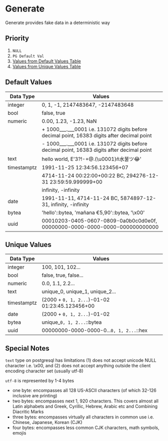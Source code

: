 # Generate

Generate provides fake data in a deterministic way

## Priority
1. `NULL`
2. `PG Default Val`
3. [Values from Default Values Table](#default-values)
4. [Values from Unique Values Table](#unique-values)

## Default Values

| Data Type   | Values                                                                                      |
| ----------- | ------------------------------------------------------------------------------------------- |
| integer     | 0, 1, -1, 2147483647, -2147483648                                                           |
| bool        | false, true                                                                                 |
| numeric     | 0.00, 1.23, -1.23, NaN                                                                      |
|             | + 1000___.___0001 i.e. 131072 digits before decimal point, 16383 digits after decimal point |
|             | - 1000___.___0001 i.e. 131072 digits before decimal point, 16383 digits after decimal point |
| text        | hello world, E'3?!-+@.(\u0001)ñ水불ツ😂'                                                     |
| timestamptz | 1991-11-25 12:34:56.123456+07                                                               |
|             | 4714-11-24 00:22:00+00:22 BC, 294276-12-31 23:59:59.999999+00                               |
|             | infinity, -infinity                                                                         |
| date        | 1991-11-11, 4714-11-24 BC, 5874897-12-31, infinity, -infinity                               |
| bytea       | 'hello'::bytea, 'mañana €5,90'::bytea, '\x00'                                               |
| uuid        | 00010203-0405-0607-0809-0a0b0c0d0e0f, 00000000-0000-0000-0000-000000000000                  |

## Unique Values

| Data Type   | Values                                         |
| ----------- | ---------------------------------------------- |
| integer     | 100, 101, 102...                               |
| bool        | false, true, false...                          |
| numeric     | 0.0, 1.1, 2.2...                               |
| text        | unique_0, unique_1, unique_2...                |
| timestamptz | (2000 + `0, 1, 2...`)-01-02 01:23:45.123456+00 |
| date        | (2000 + `0, 1, 2...`)-01-02                    |
| bytea       | unique_`0, 1, 2...`::bytea                     |
| uuid        | 00000000-0000-0000-0...`0, 1, 2...`::hex       |

## Special Notes

`text` type on postgresql has limitations (1) does not accept unicode NULL character i.e. \x00, and (2) does not accept anything outside the client encoding character set (usually utf-8)

`utf-8` is represented by 1-4 bytes

- one byte: encompasses all 128 US-ASCII characters (of which 32-126 inclusive are printing)
- two bytes: encompasses next 1, 920 characters. This covers almost all Latin alphabets and Greek, Cyrillic, Hebrew, Arabic etc and Combining Diacritic Marks
- three bytes: encompasses virtually all characters in common use i.e. Chinese, Japanese, Korean (CJK)
- four bytes: encompasses less common CJK characters, math symbols, emojis
